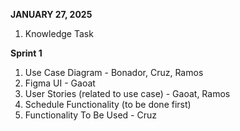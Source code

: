 **JANUARY 27, 2025**
1. Knowledge Task

**Sprint 1**
1. Use Case Diagram   -   Bonador, Cruz, Ramos
2. Figma UI   -   Gaoat
3. User Stories (related to use case)   -   Gaoat, Ramos
4. Schedule Functionality (to be done first)
5. Functionality To Be Used   -   Cruz
